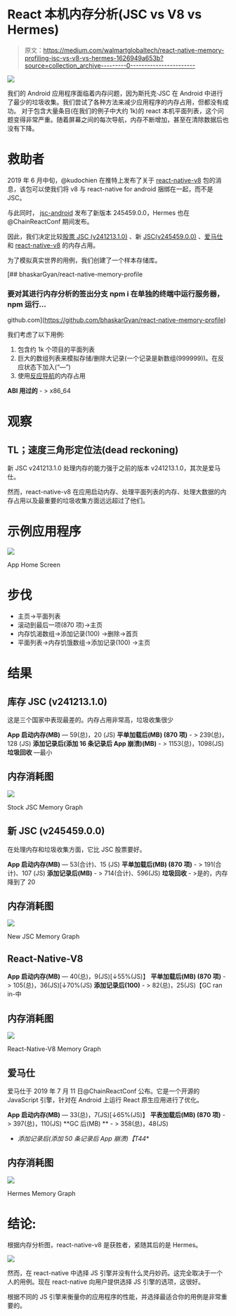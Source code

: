 # React 本机内存分析(JSC vs V8 vs Hermes)

> 原文：<https://medium.com/walmartglobaltech/react-native-memory-profiling-jsc-vs-v8-vs-hermes-1626949a653b?source=collection_archive---------0----------------------->

![](img/aeabc780ac257b8be0da494730b5080f.png)

我们的 Android 应用程序面临着内存问题，因为斯托克·JSC 在 Android 中进行了最少的垃圾收集。我们尝试了各种方法来减少应用程序的内存占用，但都没有成功。
对于包含大量条目(在我们的例子中大约 1k)的 react 本机平面列表，这个问题变得非常严重。随着屏幕之间的每次导航，内存不断增加，甚至在清除数据后也没有下降。

# 救助者

2019 年 6 月中旬，@kudochien 在推特上发布了关于 [react-native-v8](https://www.npmjs.com/package/react-native-v8) 包的消息，该包可以使我们将 v8 与 react-native for android 捆绑在一起，而不是 JSC。

与此同时， [jsc-android](https://www.npmjs.com/package/jsc-android/v/245459.0.0) 发布了新版本 245459.0.0，Hermes 也在@ChainReactConf 期间发布。

因此，我们决定比较[股票 JSC (v241213.1.0)](https://www.npmjs.com/package/jsc-android/v/241213.1.0) 、新 [JSC(v245459.0.0)](https://www.npmjs.com/package/jsc-android/v/245459.0.0) 、[爱马仕](https://facebook.github.io/react-native/docs/hermes/)和 [react-native-v8](https://www.npmjs.com/package/react-native-v8) 的内存占用。

为了模拟真实世界的用例，我们创建了一个样本存储库。

[](https://github.com/bhaskarGyan/react-native-memory-profile) [## bhaskarGyan/react-native-memory-profile

### 要对其进行内存分析的签出分支 npm i 在单独的终端中运行服务器，npm 运行…

github.com](https://github.com/bhaskarGyan/react-native-memory-profile) 

我们考虑了以下用例:

1.  包含约 1k 个项目的平面列表
2.  巨大的数组列表来模拟存储/删除大记录(一个记录是新数组(999999))。在反应状态下加入(“—”)
3.  使用[反应导航](https://www.npmjs.com/package/react-navigation)的内存占用

**ABI 用过的** - > x86_64

# 观察

## TL；速度三角形定位法(dead reckoning)

新 JSC v241213.1.0 处理内存的能力强于之前的版本 v241213.1.0，其次是爱马仕。

然而，react-native-v8 在应用启动内存、处理平面列表的内存、处理大数据的内存占用以及最重要的垃圾收集方面远远超过了他们。

# 示例应用程序

![](img/699265dcbce3963a9bcd721720945ce5.png)

App Home Screen

# 步伐

*   主页->平面列表
*   滚动到最后一项(870 项)->主页
*   内存饥渴数组->添加记录(100) ->删除->首页
*   平面列表->内存饥饿数组->添加记录(100) ->主页

# 结果

## 库存 JSC (v241213.1.0)

这是三个国家中表现最差的。内存占用非常高，垃圾收集很少

**App 启动内存(MB)** — 59(总)，20 (JS)
**平单加载后(MB) (870 项)** - > 239(总)，128 (JS)
**添加记录后(添加 16 条记录后 App 崩溃)(MB)** - > 1153(总)，1098(JS)
**垃圾回收** —最小

## 内存消耗图

![](img/59a32ea10849fa7954fdace8ad363fd2.png)

Stock JSC Memory Graph

## 新 JSC (v245459.0.0)

在处理内存和垃圾收集方面，它比 JSC 股票要好。

**App 启动内存(MB)** — 53(合计)、15 (JS)
**平单加载后(MB) (870 项)** - > 191(合计)、107 (JS)
**添加记录后(MB)** - > 714(合计)、596(JS)
**垃圾回收** - >是的，内存降到了 20

## 内存消耗图

![](img/255df079613155cb155ced0ef7405bda.png)

New JSC Memory Graph

## React-Native-V8

**App 启动内存(MB)** — 40(总)，9(JS)[↓55%(JS)】
**平单加载后(MB) (870 项)** - > 105(总)，36(JS)[↓70%(JS)
**添加记录后(100)** - > 82(总)，25(JS)【GC ran in-中

## 内存消耗图

![](img/af83e9e656746894a133141b98d7e194.png)

React-Native-V8 Memory Graph

## 爱马仕

爱马仕于 2019 年 7 月 11 日@ChainReactConf 公布。它是一个开源的 JavaScript 引擎，针对在 Android 上运行 React 原生应用进行了优化。

**App 启动内存(MB)** — 33(总)，7(JS)[↓65%(JS)】
**平表加载后(MB) (870 项)** - > 397(总)，110(JS)
**GC 后(MB) ** - > 358(总)，48(JS)
* *添加记录后(添加 50 条记录后 App 崩溃)【T44**

## 内存消耗图

![](img/5f98d02d206e9aa0ea96c10361ca5c78.png)

Hermes Memory Graph

# 结论:

根据内存分析图，react-native-v8 是获胜者，紧随其后的是 Hermes。

![](img/c99ee8d78e5cc68d780798bf3f34e70d.png)

然而，在 react-native 中选择 JS 引擎并没有什么灵丹妙药。这完全取决于一个人的用例。现在 react-native 向用户提供选择 JS 引擎的选项，这很好。

根据不同的 JS 引擎来衡量你的应用程序的性能，并选择最适合你的用例是非常重要的。